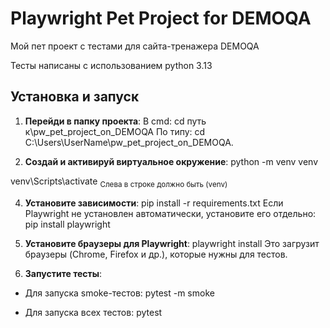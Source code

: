 # Playwright Pet Project for DEMOQA

Мой пет проект с тестами для сайта-тренажера DEMOQA

Тесты написаны с использованием python 3.13

## Установка и запуск

1. **Перейди в папку проекта**:
В cmd:
cd путь к\pw_pet_project_on_DEMOQA
По типу: cd C:\Users\UserName\pw_pet_project_on_DEMOQA.


2. **Создай и активируй виртуальное окружение**:
python -m venv venv

venv\Scripts\activate
<sub>Слева в строке должно быть (venv)</sub>


4. **Установите зависимости**:
pip install -r requirements.txt
Если Playwright не установлен автоматически, установите его отдельно:
pip install playwright


5. **Установите браузеры для Playwright**:
playwright install
Это загрузит браузеры (Chrome, Firefox и др.), которые нужны для тестов.


6. **Запустите тесты**:
- Для запуска smoke-тестов:
pytest -m smoke

- Для запуска всех тестов:
pytest
